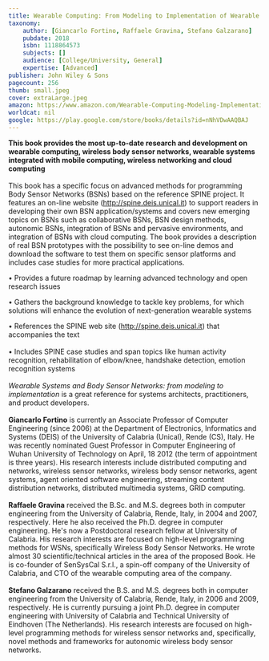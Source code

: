 ```yaml
---
title: Wearable Computing: From Modeling to Implementation of Wearable Systems based on Body Sensor Networks
taxonomy:
	author: [Giancarlo Fortino, Raffaele Gravina, Stefano Galzarano]
	pubdate: 2018
	isbn: 1118864573
	subjects: []
	audience: [College/University, General]
	expertise: [Advanced]
publisher: John Wiley & Sons
pagecount: 256
thumb: small.jpeg
cover: extraLarge.jpeg
amazon: https://www.amazon.com/Wearable-Computing-Modeling-Implementation-Networks-ebook/dp/B07C1DV3Y4
worldcat: nil
google: https://play.google.com/store/books/details?id=nNhVDwAAQBAJ
---
```

<b>This book provides the most up-to-date research and development on wearable computing, wireless body sensor networks, wearable systems integrated with mobile computing, wireless networking and cloud computing <br><br></b>This book has a specific focus on advanced methods for programming Body Sensor Networks (BSNs) based on the reference SPINE project. It features an on-line website (http://spine.deis.unical.it) to support readers in developing their own BSN application/systems and covers new emerging topics on BSNs such as collaborative BSNs, BSN design methods, autonomic BSNs, integration of BSNs and pervasive environments, and integration of BSNs with cloud computing. The book provides a description of real BSN prototypes with the possibility to see on-line demos and download the software to test them on specific sensor platforms and includes case studies for more practical applications. <p>• Provides a future roadmap by learning advanced technology and open research issues</p> <p>• Gathers the background knowledge to tackle key problems, for which solutions will enhance the evolution of next-generation wearable systems</p> <p>• References the SPINE web site (http://spine.deis.unical.it) that accompanies the text<br><br>• Includes SPINE case studies and span topics like human activity recognition, rehabilitation of elbow/knee, handshake detection, emotion recognition systems<br><br><i>Wearable Systems and Body Sensor Networks: from modeling to implementation </i>is a great reference for systems architects, practitioners, and product developers. <br><br><b>Giancarlo Fortino</b> is currently an Associate Professor of Computer Engineering (since 2006) at the Department of Electronics, Informatics and Systems (DEIS) of the University of Calabria (Unical), Rende (CS), Italy. He was recently nominated Guest Professor in Computer Engineering of Wuhan University of Technology on April, 18 2012 (the term of appointment is three years). His research interests include distributed computing and networks, wireless sensor networks, wireless body sensor networks, agent systems, agent oriented software engineering, streaming content distribution networks, distributed multimedia systems, GRID computing.<br><br><b>Raffaele Gravina</b> received the B.Sc. and M.S. degrees both in computer engineering from the University of Calabria, Rende, Italy, in 2004 and 2007, respectively. Here he also received the Ph.D. degree in computer engineering. He's now a Postdoctoral research fellow at University of Calabria. His research interests are focused on high-level programming methods for WSNs, specifically Wireless Body Sensor Networks. He wrote almost 30 scientific/technical articles in the area of the proposed Book. He is co-founder of SenSysCal S.r.l., a spin-off company of the University of Calabria, and CTO of the wearable computing area of the company.<br><br><b>Stefano Galzarano</b> received the B.S. and M.S. degrees both in computer engineering from the University of Calabria, Rende, Italy, in 2006 and 2009, respectively. He is currently pursuing a joint Ph.D. degree in computer engineering with University of Calabria and Technical University of Eindhoven (The Netherlands). His research interests are focused on high-level programming methods for wireless sensor networks and, specifically, novel methods and frameworks for autonomic wireless body sensor networks.</p>